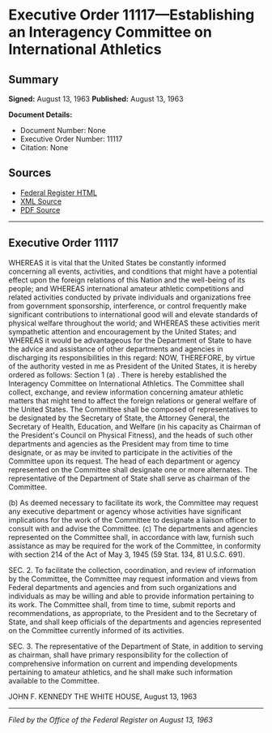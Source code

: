 # Executive Order 11117—Establishing an Interagency Committee on International Athletics

## Summary

**Signed:** August 13, 1963
**Published:** August 13, 1963

**Document Details:**
- Document Number: None
- Executive Order Number: 11117
- Citation: None

## Sources
- [Federal Register HTML](https://www.presidency.ucsb.edu/documents/executive-order-11117-establishing-interagency-committee-international-athletics)
- [XML Source](None)
- [PDF Source](None)

---

## Executive Order 11117

WHEREAS it is vital that the United States be constantly informed concerning all events, activities, and conditions that might have a potential effect upon the foreign relations of this Nation and the well-being of its people; and
WHEREAS international amateur athletic competitions and related activities conducted by private individuals and organizations free from government sponsorship, interference, or control frequently make significant contributions to international good will and elevate standards of physical welfare throughout the world; and
WHEREAS these activities merit sympathetic attention and encouragement by the United States; and
WHEREAS it would be advantageous for the Department of State to have the advice and assistance of other departments and agencies in discharging its responsibilities in this regard:
NOW, THEREFORE, by virtue of the authority vested in me as President of the United States, it is hereby ordered as follows:
Section 1 (a) . There is hereby established the Interagency Committee on International Athletics. The Committee shall collect, exchange, and review information concerning amateur athletic matters that might tend to affect the foreign relations or general welfare of the United States. The Committee shall be composed of representatives to be designated by the Secretary of State, the Attorney General, the Secretary of Health, Education, and Welfare (in his capacity as Chairman of the President's Council on Physical Fitness), and the heads of such other departments and agencies as the President may from time to time designate, or as may be invited to participate in the activities of the Committee upon its request. The head of each department or agency represented on the Committee shall designate one or more alternates. The representative of the Department of State shall serve as chairman of the Committee.

(b) As deemed necessary to facilitate its work, the Committee may request any executive department or agency whose activities have significant implications for the work of the Committee to designate a liaison officer to consult with and advise the Committee.
(c) The departments and agencies represented on the Committee shall, in accordance with law, furnish such assistance as may be required for the work of the Committee, in conformity with section 214 of the Act of May 3, 1945 (59 Stat. 134, 81 U.S.C. 691).

SEC. 2. To facilitate the collection, coordination, and review of information by the Committee, the Committee may request information and views from Federal departments and agencies and from such organizations and individuals as may be willing and able to provide information pertaining to its work. The Committee shall, from time to time, submit reports and recommendations, as appropriate, to the President and to the Secretary of State, and shall keep officials of the departments and agencies represented on the Committee currently informed of its activities.

SEC. 3. The representative of the Department of State, in addition to serving as chairman, shall have primary responsibility for the collection of comprehensive information on current and impending developments pertaining to amateur athletics, and he shall make such information available to the Committee.

JOHN F. KENNEDY
THE WHITE HOUSE,
August 13, 1963

---

*Filed by the Office of the Federal Register on August 13, 1963*
